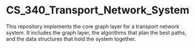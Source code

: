 # CS_340_Transport_Network_System
This repository implements the core graph layer for a transport network system. It includes the graph layer, the algorithms that plan the best paths, and the data structures that hold the system together.
